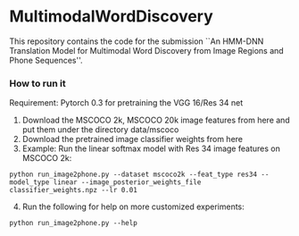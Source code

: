# MultimodalWordDiscovery
This repository contains the code for the submission ``An HMM-DNN Translation Model for Multimodal Word Discovery from Image Regions and Phone Sequences''.

### How to run it
Requirement: Pytorch 0.3 for pretraining the VGG 16/Res 34 net
  
1. Download the MSCOCO 2k, MSCOCO 20k image features from here and put them under the directory data/mscoco
2. Download the pretrained image classifier weights from here
3. Example: Run the linear softmax model with Res 34 image features on MSCOCO 2k: 
```
python run_image2phone.py --dataset mscoco2k --feat_type res34 --model_type linear --image_posterior_weights_file classifier_weights.npz --lr 0.01
```
4. Run the following for help on more customized experiments: 
```
python run_image2phone.py --help
```
